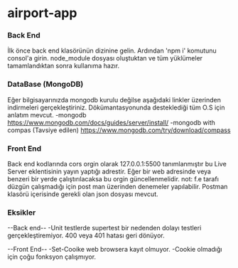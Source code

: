 # airport-app
 
### Back End ##
İlk önce back end klasörünün dizinine gelin.
Ardından 'npm i' komutunu consol'a girin.
node_module dosyası oluştuktan ve tüm yüklümeler tamamlandıktan sonra kullanıma hazır.

### DataBase (MongoDB) ###
Eğer bilgisayarınızda mongodb kurulu değilse aşağıdaki linkler üzerinden indirmeleri gerçekleştiriniz.
Dökümantasyonunda desteklediği tüm O.S için anlatım mevcut.
-mongodb
https://www.mongodb.com/docs/guides/server/install/
-mongodb with compas (Tavsiye edilen)
https://www.mongodb.com/try/download/compass

### Front End ###
Back end kodlarında cors orgin olarak 127.0.0.1:5500 tanımlanmıştır bu Live Server eklentisinin yayın yaptığı adrestir.
Eğer bir web adresinde veya benzeri bir yerde çalıştırılacaksa bu orgin güncellenmelidir.
not: f.e tarafı düzgün çalışmadığı için post man üzerinden denemeler yapılabilir. Postman klasörü içerisinde gerekli olan json dosyası mevcut.

### Eksikler ##
--Back end--
    -Unit testlerde supertest bir nedenden dolayı testleri gerçekleştiremiyor. 400 veya 401 hatası geri dönüyor.

--Front End--
    -Set-Cooike web browsera kayıt olmuyor.
    -Cookie olmadığı için çoğu fonksyon çalışmıyor.
